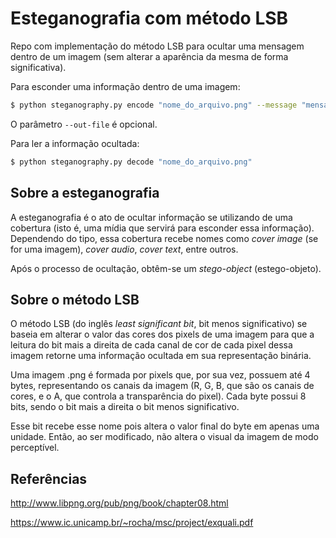 # Esteganografia com método LSB
Repo com implementação do método LSB para ocultar uma mensagem dentro de um imagem (sem alterar a aparência da mesma de forma significativa).

Para esconder uma informação dentro de uma imagem:
```bash
$ python steganography.py encode "nome_do_arquivo.png" --message "mensagem a ser escondida" --out-file "imagem_com_texto_secreto.png"
```

O parâmetro `--out-file` é opcional.

Para ler a informação ocultada:
```bash
$ python steganography.py decode "nome_do_arquivo.png"
```

## Sobre a esteganografia
A esteganografia é o ato de ocultar informação se utilizando de uma cobertura (isto é, uma mídia que servirá para esconder essa informação). Dependendo do tipo, essa cobertura recebe nomes como *cover image* (se for uma imagem), *cover audio*, *cover text*, entre outros. 

Após o processo de ocultação, obtêm-se um *stego-object* (estego-objeto).

## Sobre o método LSB
O método LSB (do inglês *least significant bit*, bit menos significativo) se baseia em alterar o valor das cores dos pixels de uma imagem para que a leitura do bit mais a direita de cada canal de cor de cada pixel dessa imagem retorne uma informação ocultada em sua representação binária.

Uma imagem .png é formada por pixels que, por sua vez, possuem até 4 bytes, representando os canais da imagem (R, G, B, que são os canais de cores, e o A, que controla a transparência do pixel). Cada byte possui 8 bits, sendo o bit mais a direita o bit menos significativo.

Esse bit recebe esse nome pois altera o valor final do byte em apenas uma unidade. Então, ao ser modificado, não altera o visual da imagem de modo perceptível.

## Referências

http://www.libpng.org/pub/png/book/chapter08.html

https://www.ic.unicamp.br/~rocha/msc/project/exquali.pdf